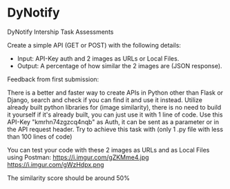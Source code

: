 # DyNotify
 DyNotify Intership Task Assessments

Create a simple API (GET or POST) with the following details:
* Input: API-Key auth and 2 images as URLs or Local Files.
* Output: A percentage of how similar the 2 images are (JSON response).

Feedback from first submission:


There is a better and faster way to create APIs in Python other than Flask or Django, search and check if you can find it and use it instead.
Utilize already built python libraries for (image similarity), there is no need to build it yourself if it's already built, you can just use it with 1 line of code.
Use this API-Key "kmrhn74zgzcq4nqb" as Auth, it can be sent as a parameter or in the API request header.
Try to achieve this task with (only 1 .py file with less than 100 lines of code)


You can test your code with these 2 images as URLs and as Local Files using Postman:
https://i.imgur.com/gZKMme4.jpg
https://i.imgur.com/gWzHdpx.png

The similarity score should be around 50%